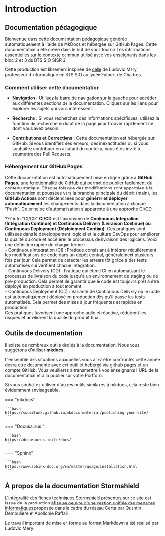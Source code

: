 # Introduction

## Documentation pédagogique

Bienvenue dans cette documentation pédagogique générée automatiquement à l'aide de MkDocs et hébergée sur GitHub Pages. Cette documentation a été créée dans le but de vous fournir Les informations essentielles sur le contexte commun utilisé avec vos enseignants dans les bloc 2 et 3
du BTS SIO SISR 2.

Cette production est librement inspirée de [celle](https://github.com/lmeryFulbert/SportLudique2024-2025) de Ludovic Mery, professeur d'informatique en BTS SIO au lycée Fulbert de Chartres.

### Comment utiliser cette documentation

- **Navigation** : Utilisez la barre de navigation sur la gauche pour accéder aux différentes sections de la documentation. Cliquez sur les liens pour explorer les sujets qui vous intéressent.

- **Recherche** : Si vous recherchez des informations spécifiques, utilisez la fonction de recherche en haut de la page pour trouver rapidement ce dont vous avez besoin.

- **Contributions et Corrections** : Cette documentation est hébergée sur GitHub. Si vous identifiez des erreurs, des inexactitudes ou si vous souhaitez contribuer en ajoutant du contenu, vous êtes invité à soumettre des Pull Requests.

### Hébergement sur GitHub Pages

Cette documentation est automatiquement mise en ligne grâce à **GitHub Pages**, une fonctionnalité de GitHub qui permet de publier facilement du contenu statique. Chaque fois que des modifications sont apportées à la documentation et poussées vers la branche principale du dépôt (main), les **GitHub Actions** sont déclenchées pour **générer et déployer automatiquement** les changements dans la documentation à chaque "Push". Ce principe d'automatisation s'apparente à une approche CI/CD.

??? info "CI/CD"
    **CI/CD** est l'acronyme de **Continuous Integration (Intégration Continue) et Continuous Delivery (Livraison Continue) ou Continuous Deployment (Déploiement Continu)**. Ces pratiques sont utilisées dans le développement logiciel et la culture DevOps pour améliorer la qualité du code et accélérer le processus de livraison des logiciels. Voici une définition rapide de chaque terme :</br>
    -    Continuous Integration (CI) : Pratique consistant à intégrer régulièrement les modifications de code dans un dépôt central, généralement plusieurs fois par jour. Cela permet de détecter les erreurs tôt grâce à des tests automatisés qui vérifient chaque intégration.</br>
    -    Continuous Delivery (CD) : Pratique qui étend CI en automatisant le processus de livraison du code jusqu'à un environnement de staging ou de pré-production. Cela permet de garantir que le code est toujours prêt à être déployé en production à tout moment.</br>
    -    Continuous Deployment (CD) : Variante de Continuous Delivery où le code est automatiquement déployé en production dès qu'il passe les tests automatisés. Cela permet des mises à jour fréquentes et rapides en production.</br>
    Ces pratiques favorisent une approche agile et réactive, réduisent les risques et améliorent la qualité du produit final.

## Outils de documentation

Il existe de nombreux outils dédiés à la documentation. Nous vous suggérons d'utiliser **mkdocs**.

L'ensemble des situations auxquelles vous allez être confrontés cette année devra etre documenté avec cet outil et hebergé via github pages et un compte GitHub. Vous veuillerez à transmettre à vos enseignants l'URL de la documentation et à la publier sur votre Portfolio.

Si vous souhaitez utiliser d'autres outils similaires à mkdocs, cela reste bien évidemment envisageable.

=== "mkdocs"

    ```bash
    https://squidfunk.github.io/mkdocs-material/publishing-your-site/
    ```


=== "Docusaurus "

    ```bash
    https://docusaurus.io/fr/docs/
    ```

=== "Sphinx"

    ```bash
    https://www.sphinx-doc.org/en/master/usage/installation.html
    ```
## À propos de la documentation Stormshield

L'intégralité des fiches techniques Stormshield présentes sur ce site est issue de la production [Mise en oeuvre d'une gestion unifiée des menaces informatiques](https://www.reseaucerta.org/mise-en-oeuvre-utm-stormshield) proposée dans le cadre du réseau Certa par Quentin Demoulière et Apollonie Raffalli.

Le travail important de mise en forme au format Markdown a été réalisé par Ludovic Mery.

